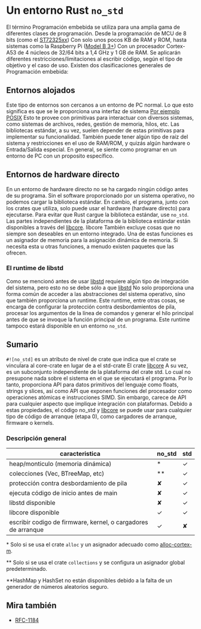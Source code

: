 # Un entorno Rust `no_std`


El término Programación embebida se utiliza para una amplia gama de diferentes clases de programación.
Desde la programación de MCU de 8 bits (como el [ST72325xx](https://www.st.com/resource/en/datasheet/st72325j6.pdf))
Con solo unos pocos KB de RAM y ROM, hasta sistemas como la Raspberry Pi
([Model B 3+](https://en.wikipedia.org/wiki/Raspberry_Pi#Specifications)) Con un procesador Cortex-A53 de 4 núcleos de 32/64 bits 
a 1,4 GHz y 1 GB de RAM. Se aplicarán diferentes restricciones/limitaciones al escribir código, según el tipo de objetivo y el caso de uso.
Existen dos clasificaciones generales de Programación embebida:
 
## Entornos alojados
Este tipo de entornos son cercanos a un entorno de PC normal.
Lo que esto significa es que se le proporciona una interfaz de sistema  [Por ejemplo POSIX](https://en.wikipedia.org/wiki/POSIX)
Esto te provee con primitivas para interactuar con diversos sistemas, como sistemas de archivos, redes, gestión de memoria, hilos, etc.
Las bibliotecas estándar, a su vez, suelen depender de estas primitivas para implementar su funcionalidad.
También puede tener algún tipo de raíz del sistema y restricciones en el uso de RAM/ROM, y quizás algún hardware
o Entrada/Salida especial. En general, se siente como programar en un entorno de PC con un proposito específico.

## Entornos de hardware directo 
En un entorno de hardware directo no se ha cargado ningún código antes de su programa.
Sin el software proporcionado por un sistema operativo, no podemos cargar la biblioteca estándar.
En cambio, el programa, junto con los crates que utiliza, solo puede usar el hardware (hardware directo) para ejecutarse.
Para evitar que Rust cargue la biblioteca estándar, use `no_std`.
Las partes independientes de la plataforma de la biblioteca estándar están disponibles a través del [libcore](https://doc.rust-lang.org/core/).
libcore También excluye cosas que no siempre son deseables en un entorno integrado.
Una de estas funciones es un asignador de memoria para la asignación dinámica de memoria. 
Si necesita esta u otras funciones, a menudo existen paquetes que las ofrecen.

### El runtime de libstd
Como se mencionó antes de usar [libstd](https://doc.rust-lang.org/std/) requiere algún tipo de integración del sistema, pero esto no se debe sólo a que
[libstd](https://doc.rust-lang.org/std/) No solo proporciona una forma común de acceder a las abstracciones del sistema operativo, sino que también proporciona un runtime.
Este runtime, entre otras cosas, se encarga de configurar la protección contra desbordamientos de pila, procesar los argumentos de la línea de comandos y generar el hilo principal antes de que se invoque la función principal de un programa. Este runtime tampoco estará disponible en un entorno `no_std`.

## Sumario
`#![no_std]` es un atributo de nivel de crate que indica que el crate se vinculara al core-crate en lugar de a el std-crate
El crate [libcore](https://doc.rust-lang.org/core/) A su vez, es un subconjunto independiente de la plataforma del crate std.
Lo cual no presupone nada sobre el sistema en el que se ejecutará el programa.
Por lo tanto, proporciona API para datos primitivos del lenguaje como floats, strings y slices, 
así como API que exponen funciones del procesador como operaciones atómicas e instrucciones SIMD.
Sin embargo, carece de API para cualquier aspecto que implique integración con plataformas.
Debido a estas propiedades, el código no\_std y  [libcore](https://doc.rust-lang.org/core/) se puede usar para cualquier tipo de código de arranque (etapa 0),
como cargadores de arranque, firmware o kernels.

### Descripción general

| caracteristica                                            | no\_std | std |
|-----------------------------------------------------------|--------|-----|
| heap/monticulo (memoria dinámica)                                   |   *    |  ✓  |
| colecciones (Vec, BTreeMap, etc)                          |  **    |  ✓  |
| protección contra desbordamiento de pila                  |   ✘    |  ✓  |
| ejecuta código de inicio antes de main                    |   ✘    |  ✓  |
| libstd disponible                                         |   ✘    |  ✓  |
| libcore disponible                                        |   ✓    |  ✓  |
| escribir codigo de firmware, kernel, o cargadores de arranque      |   ✓    |  ✘  |

\* Solo si se usa el crate `alloc` y un asignador adecuado como [alloc-cortex-m].

\** Solo si se usa el crate `collections` y se configura un asignador global predeterminado.

\**HashMap y HashSet no están disponibles debido a la falta de un generador de números aleatorios seguro.

[alloc-cortex-m]: https://github.com/rust-embedded/alloc-cortex-m

## Mira también
* [RFC-1184](https://github.com/rust-lang/rfcs/blob/master/text/1184-stabilize-no_std.md)

